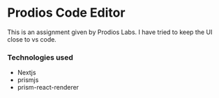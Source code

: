 # Prodios Code Editor
This is an assignment given by Prodios Labs. 
I have tried to keep the UI close to vs code.

### Technologies used
- Nextjs
- prismjs
- prism-react-renderer
